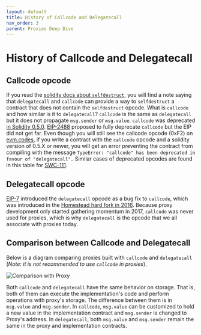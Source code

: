```yaml
---
layout: default
title: History of Callcode and Delegatecall
nav_order: 3
parent: Proxies Deep Dive
---
```


# History of Callcode and Delegatecall

## Callcode opcode

If you read the [solidity docs about `selfdestruct`](https://docs.soliditylang.org/en/latest/introduction-to-smart-contracts.html#deactivate-and-self-destruct), you will find a note saying that `delegatecall` and `callcode` can provide a way to `selfdestruct` a contract that does not contain the `selfdestruct` opcode. What is `callcode` and how similar is it to `delegatecall`? `callcode` is the same as `delegatecall` but it does not propagate `msg.sender` or `msg.value`. `callcode` was deprecated [in Solidity 0.5.0](https://docs.soliditylang.org/en/latest/050-breaking-changes.html#functions). [EIP-2488](https://eips.ethereum.org/EIPS/eip-2488) proposed to fully deprecate `callcode` but the EIP did not get far. Even though you will still see the callcode opcode (0xF2) on [evm.codes](https://www.evm.codes/), if you write a contract with the `callcode` opcode and a solidity version of 0.5.X or newer, you will get an error preventing the contract from compiling with the message `TypeError: "callcode" has been deprecated in favour of "delegatecall".` Similar cases of deprecated opcodes are found in this table for [SWC-111](https://swcregistry.io/docs/SWC-111).

## Delegatecall opcode

[EIP-7](https://eips.ethereum.org/EIPS/eip-7) introduced the `delegatecall` opcode as a bug fix to `callcode`, which was introduced in the [Homestead hard fork in 2016](https://ethereum.org/en/history/#homestead). Because proxy development only started gathering momentum in 2017, `callcode` was never used for proxies, which is why `delegatecall` is the opcode that we all associate with proxies today.

## Comparison between Callcode and Delegatecall

Below is a diagram comparing proxies built with `callcode` and `delegatecall` (*Note: it is not recommended to use `callcode` in proxies*).

![Comparison with Proxy](../../assets/images/Comparison_Callcode_Delegatecall.png)

Both `callcode` and `delegatecall` have the same behavior on storage. That is, both of them can execute the implementation's code and perform operations with proxy's storage. The difference between them is in `msg.value` and `msg.sender`. In `callcode`, `msg.value` can be customized to hold a new value in the implementation contract and `msg.sender` is changed to Proxy's address. In `delegatecall`, both `msg.value` and `msg.sender` remain the same in the proxy and implementation contracts.
